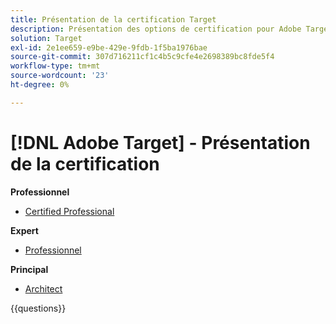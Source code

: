 ```yaml
---
title: Présentation de la certification Target
description: Présentation des options de certification pour Adobe Target
solution: Target
exl-id: 2e1ee659-e9be-429e-9fdb-1f5ba1976bae
source-git-commit: 307d716211cf1c4b5c9cfe4e2698389bc8fde5f4
workflow-type: tm+mt
source-wordcount: '23'
ht-degree: 0%

---
```


# [!DNL Adobe Target] - Présentation de la certification

**Professionnel**

* [Certified Professional](https://certification.adobe.com/certification/target-business-practitioner-professional) <!--AD0-E408-->

**Expert**

* [Professionnel](https://certification.adobe.com/certification/target-business-practitioner-expert) <!--AD0-E406-->

**Principal**

* [Architect](https://certification.adobe.com/certification/target-architect-master) <!--AD0-E409-->

{{questions}}


